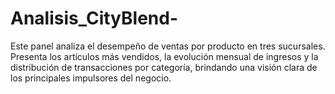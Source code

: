 # Analisis_CityBlend-
Este panel analiza el desempeño de ventas por producto en tres sucursales. Presenta los artículos más vendidos, la evolución mensual de ingresos y la distribución de transacciones por categoría, brindando una visión clara de los principales impulsores del negocio.
